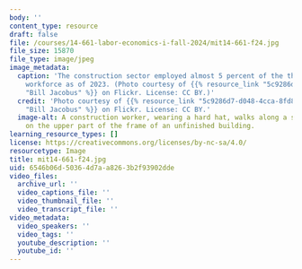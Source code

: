 ```yaml
---
body: ''
content_type: resource
draft: false
file: /courses/14-661-labor-economics-i-fall-2024/mit14-661-f24.jpg
file_size: 15870
file_type: image/jpeg
image_metadata:
  caption: 'The construction sector employed almost 5 percent of the the United States
    workforce as of 2023. (Photo courtesy of {{% resource_link "5c9286d7-d048-4cca-8fd8-43169f7389d4"
    "Bill Jacobus" %}} on Flickr. License: CC BY.)'
  credit: 'Photo courtesy of {{% resource_link "5c9286d7-d048-4cca-8fd8-43169f7389d4"
    "Bill Jacobus" %}} on Flickr. License: CC BY.'
  image-alt: A construction worker, wearing a hard hat, walks along a steel I-beam
    on the upper part of the frame of an unfinished building.
learning_resource_types: []
license: https://creativecommons.org/licenses/by-nc-sa/4.0/
resourcetype: Image
title: mit14-661-f24.jpg
uid: 6546b06d-5036-4d7a-a826-3b2f93902dde
video_files:
  archive_url: ''
  video_captions_file: ''
  video_thumbnail_file: ''
  video_transcript_file: ''
video_metadata:
  video_speakers: ''
  video_tags: ''
  youtube_description: ''
  youtube_id: ''
---
```

